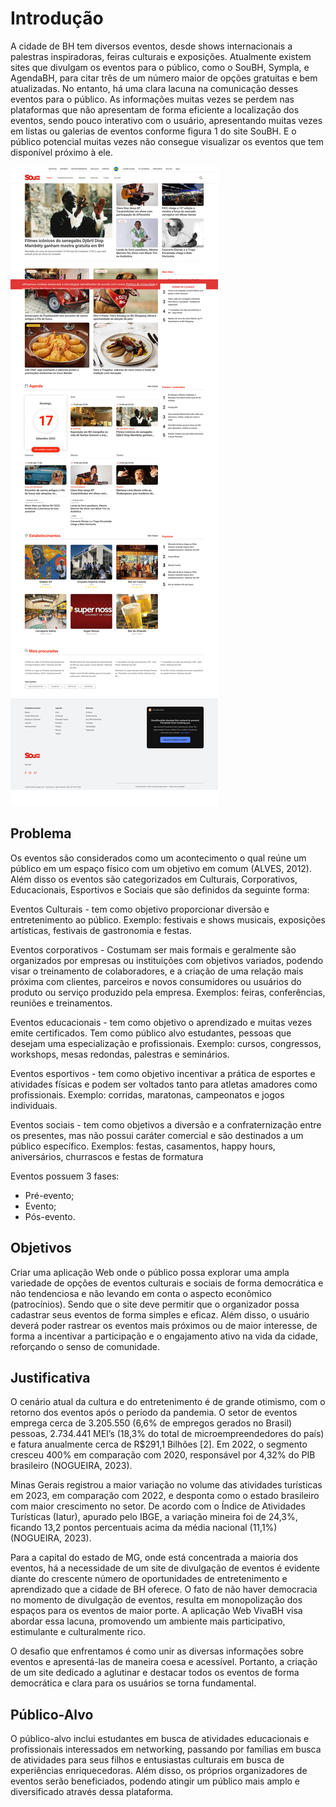 # Introdução

A cidade de BH tem diversos eventos, desde shows internacionais a palestras inspiradoras,
feiras culturais e exposições. Atualmente existem sites que divulgam os eventos para o público, como o SouBH, Sympla, e AgendaBH, para citar três de um número maior de opções gratuitas e bem atualizadas. No entanto, há uma clara lacuna na comunicação desses eventos para o público. As informações muitas vezes se perdem nas plataformas que não apresentam de forma eficiente a localização dos eventos, sendo pouco interativo com o usuário, apresentando muitas vezes em listas ou galerias de eventos conforme figura 1 do site SouBH. E o público potencial muitas vezes não consegue visualizar os eventos
que tem disponível próximo à ele.

![Sou BH Landingpage](img/soubh.jpg "Site SOUBH")

## Problema

Os eventos são considerados como um acontecimento o qual reúne um público em um espaço físico com um objetivo em comum (ALVES, 2012). Além disso os eventos são categorizados em Culturais, Corporativos, Educacionais, Esportivos e Sociais que são definidos da seguinte forma:

Eventos Culturais - tem como objetivo proporcionar diversão e entretenimento ao público. Exemplo: festivais e shows musicais, exposições artísticas, festivais de gastronomia e festas.

Eventos corporativos - Costumam ser mais formais e geralmente são organizados por empresas ou instituições com objetivos variados, podendo visar o treinamento de colaboradores, e a criação de uma relação mais próxima com clientes, parceiros e novos consumidores ou usuários do produto ou serviço produzido pela empresa. Exemplos: feiras, conferências, reuniões e treinamentos.

Eventos educacionais - tem como objetivo o aprendizado e muitas vezes emite certificados. Tem como público alvo estudantes, pessoas que desejam uma especialização e profissionais. Exemplo: cursos, congressos, workshops, mesas redondas, palestras e seminários.

Eventos esportivos - tem como objetivo incentivar a prática de esportes e atividades físicas e podem ser voltados tanto para atletas amadores como profissionais. Exemplo: corridas, maratonas, campeonatos e jogos individuais.

Eventos sociais - tem como objetivos a diversão e a confraternização entre os presentes, mas não possui caráter comercial e são destinados a um público específico. Exemplos: festas, casamentos, happy hours, aniversários, churrascos e festas de formatura

Eventos possuem 3 fases:

- Pré-evento;
- Evento;
- Pós-evento.

## Objetivos

Criar uma aplicação Web onde o público possa explorar uma ampla variedade de opções de eventos culturais e sociais de forma democrática e não tendenciosa e não levando em conta o aspecto econômico (patrocínios). Sendo que o site deve permitir que o organizador possa cadastrar seus eventos de forma simples e eficaz. Além disso, o usuário deverá poder rastrear os eventos mais próximos ou de maior interesse, de forma a incentivar a participação e o engajamento ativo na vida da cidade, reforçando o senso de comunidade.

## Justificativa

O cenário atual da cultura e do entretenimento é de grande otimismo, com o retorno dos eventos após o período da pandemia. O setor de eventos emprega cerca de 3.205.550 (6,6% de empregos gerados no Brasil) pessoas, 2.734.441 MEI’s (18,3% do total de microempreendedores do país) e fatura anualmente cerca de R$291,1 Bilhões [2]. Em 2022, o segmento cresceu 400% em comparação com 2020, responsável por 4,32% do PIB brasileiro (NOGUEIRA, 2023).

Minas Gerais registrou a maior variação no volume das atividades turísticas em 2023, em comparação com 2022, e desponta como o estado brasileiro com maior crescimento no setor. De acordo com o Índice de Atividades Turísticas (Iatur), apurado pelo IBGE, a variação mineira foi de 24,3%, ficando 13,2 pontos percentuais acima da média nacional (11,1%) (NOGUEIRA, 2023).

Para a capital do estado de MG, onde está concentrada a maioria dos eventos, há a necessidade de um site de divulgação de eventos é evidente diante do crescente número de oportunidades de entretenimento e aprendizado que a cidade de BH oferece. O fato de não haver democracia no momento de divulgação de eventos, resulta em monopolização dos espaços para os eventos de maior porte. A aplicação Web VivaBH visa abordar essa lacuna, promovendo um ambiente mais participativo, estimulante e culturalmente rico.

O desafio que enfrentamos é como unir as diversas informações sobre eventos e apresentá-las de maneira coesa e acessível. Portanto, a criação de um site dedicado a aglutinar e destacar todos os eventos de forma democrática e clara para os usuários se torna fundamental.

## Público-Alvo

O público-alvo inclui estudantes em busca de atividades educacionais e profissionais interessados em networking, passando por famílias em busca de atividades para seus filhos e entusiastas culturais em busca de experiências enriquecedoras. Além disso, os próprios organizadores de eventos serão beneficiados, podendo atingir um público mais amplo e diversificado através dessa plataforma.
